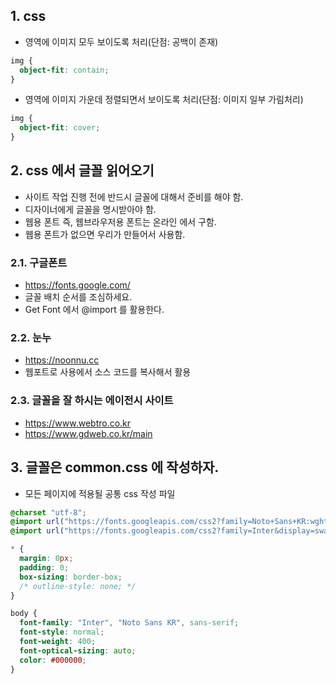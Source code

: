 ## 1. css

- 영역에 이미지 모두 보이도록 처리(단점: 공백이 존재)

```css
img {
  object-fit: contain;
}
```

- 영역에 이미지 가운데 정렬되면서 보이도록 처리(단점: 이미지 일부 가림처리)

```css
img {
  object-fit: cover;
}
```

## 2. css 에서 글꼴 읽어오기

- 사이트 작업 진행 전에 반드시 글꼴에 대해서 준비를 해야 함.
- 디자이너에게 글꼴을 명시받아야 함.
- 웹용 폰트 즉, 웹브라우저용 폰트는 온라인 에서 구함.
- 웹용 폰트가 없으면 우리가 만들어서 사용함.

### 2.1. 구글폰트

- https://fonts.google.com/
- 글꼴 배치 순서를 조심하세요.
- Get Font 에서 @import 를 활용한다.

### 2.2. 눈누

- https://noonnu.cc
- 웹포트로 사용에서 소스 코드를 복사해서 활용

### 2.3. 글꼴을 잘 하시는 에이전시 사이트

- https://www.webtro.co.kr
- https://www.gdweb.co.kr/main

## 3. 글꼴은 common.css 에 작성하자.

- 모든 페이지에 적용될 공통 css 작성 파일

```css
@charset "utf-8";
@import url("https://fonts.googleapis.com/css2?family=Noto+Sans+KR:wght@100..900&display=swap");
@import url("https://fonts.googleapis.com/css2?family=Inter&display=swap");

* {
  margin: 0px;
  padding: 0;
  box-sizing: border-box;
  /* outline-style: none; */
}
```

```css
body {
  font-family: "Inter", "Noto Sans KR", sans-serif;
  font-style: normal;
  font-weight: 400;
  font-optical-sizing: auto;
  color: #000000;
}
```
